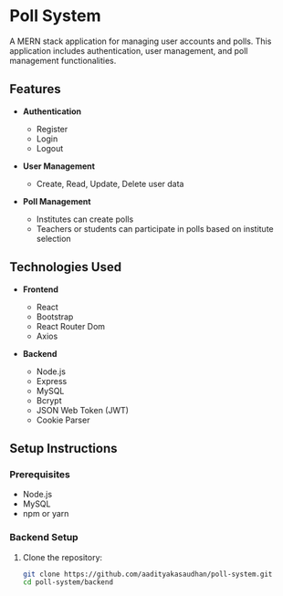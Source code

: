 # Poll System

A MERN stack application for managing user accounts and polls. This application includes authentication, user management, and poll management functionalities.

## Features

- **Authentication**
  - Register
  - Login
  - Logout

- **User Management**
  - Create, Read, Update, Delete user data

- **Poll Management**
  - Institutes can create polls
  - Teachers or students can participate in polls based on institute selection

## Technologies Used

- **Frontend**
  - React
  - Bootstrap
  - React Router Dom
  - Axios

- **Backend**
  - Node.js
  - Express
  - MySQL
  - Bcrypt
  - JSON Web Token (JWT)
  - Cookie Parser

## Setup Instructions

### Prerequisites

- Node.js
- MySQL
- npm or yarn

### Backend Setup

1. Clone the repository:

   ```bash
   git clone https://github.com/aadityakasaudhan/poll-system.git
   cd poll-system/backend
